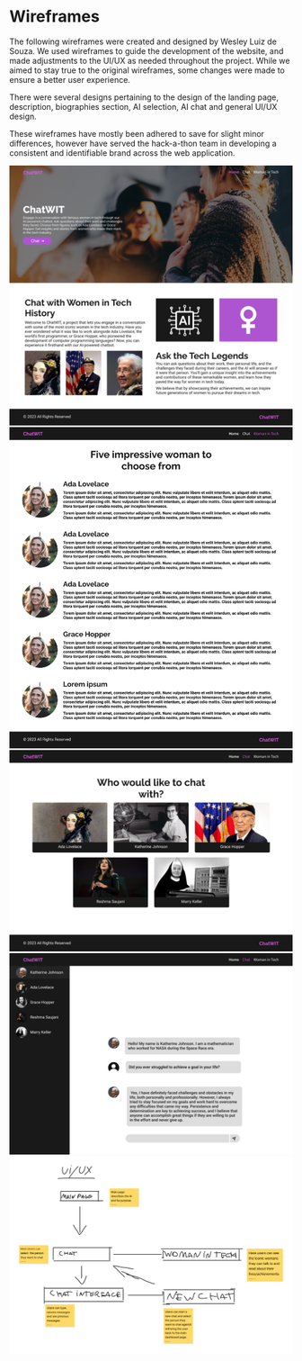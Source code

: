 # Wireframes

The following wireframes were created and designed by Wesley Luiz de Souza.
We used wireframes to guide the development of the website, and made adjustments to the UI/UX as needed throughout the project. While we aimed to stay true to the original wireframes, some changes were made to ensure a better user experience.

There were several designs pertaining to the design of the landing page, description, biographies section, AI selection, AI chat and general UI/UX design.

These wireframes have mostly been adhered to save for slight minor differences, however have served the hack-a-thon team in developing a consistent and identifiable brand across the web application.

![main-page](/documentation/Wireframes/Main%20page_.png)
![description](/documentation/Wireframes/Description.png)
![selection](/documentation/Wireframes/Dashboard%20Selection.png)
![chat](/documentation/Wireframes/Dashboard%20chat.jpg)
![uiux](/documentation/Wireframes/uiux.png)